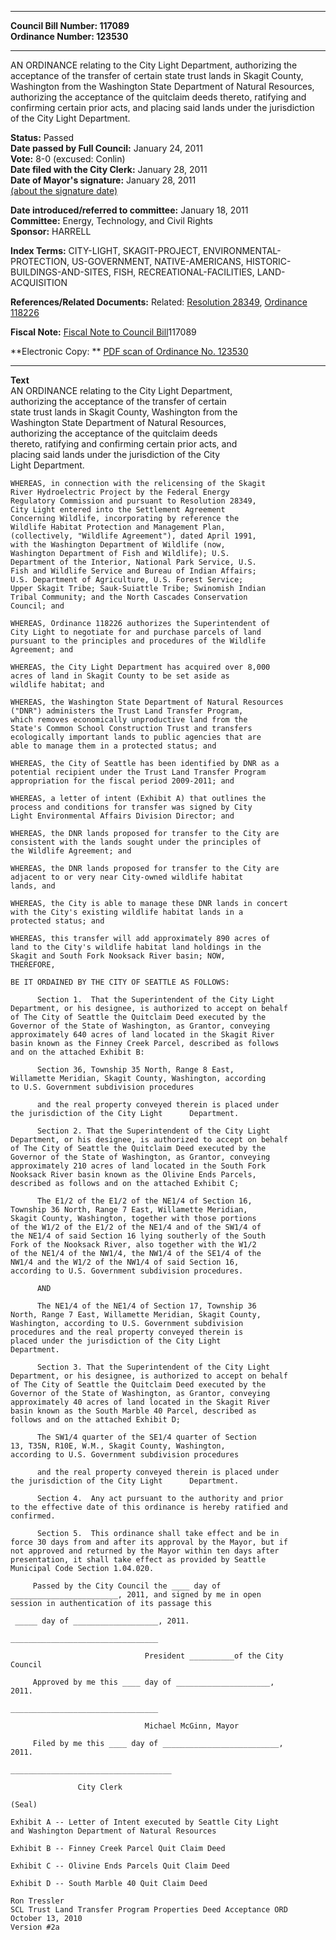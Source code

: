 * * * * *  
  
**Council Bill Number: [](#h0)[](#h2)117089**   
**Ordinance Number: 123530**  
  
* * * * *  
  
AN ORDINANCE relating to the City Light Department, authorizing the acceptance of the transfer of certain state trust lands in Skagit County, Washington from the Washington State Department of Natural Resources, authorizing the acceptance of the quitclaim deeds thereto, ratifying and confirming certain prior acts, and placing said lands under the jurisdiction of the City Light Department.  
  
**Status:** Passed   
**Date passed by Full Council:** January 24, 2011   
**Vote:** 8-0 (excused: Conlin)   
**Date filed with the City Clerk:** January 28, 2011   
**Date of Mayor's signature:** January 28, 2011   
[(about the signature date)](/~public/approvaldate.htm)   
  
  
**Date introduced/referred to committee:** January 18, 2011   
**Committee:** Energy, Technology, and Civil Rights   
**Sponsor:** HARRELL   
  
**Index Terms:** CITY-LIGHT, SKAGIT-PROJECT, ENVIRONMENTAL-PROTECTION, US-GOVERNMENT, NATIVE-AMERICANS, HISTORIC-BUILDINGS-AND-SITES, FISH, RECREATIONAL-FACILITIES, LAND-ACQUISITION  
  
**References/Related Documents:** Related: [Resolution 28349](http://clerk.ci.seattle.wa.us/~scripts/nph-brs.exe?s1=&s3=28349&s2=&s4=&Sect4=AND&l=20&Sect2=THESON&Sect3=PLURON&Sect5=RESNY&Sect6=HITOFF&d=RESF&p=1&u=/~public/resny.htm&r=1&f=G), [Ordinance 118226](http://clerk.ci.seattle.wa.us/~scripts/nph-brs.exe?s1=&s3=&s4=118226&s2=&s5=&Sect4=AND&l=20&Sect2=THESON&Sect3=PLURON&Sect5=CBORY&Sect6=HITOFF&d=ORDF&p=1&u=/~public/cbory.htm&r=1&f=G)  
  
**Fiscal Note:** [Fiscal Note to Council Bill](http://clerk.seattle.gov/~public/fnote/117089.htm)[](#h1)[](#h3)117089  
  
**Electronic Copy: ** [PDF scan of Ordinance No. 123530](/~archives/Ordinances/Ord_123530.pdf)  
  
* * * * *  
  
**Text**  
    AN ORDINANCE relating to the City Light Department,  
    authorizing the acceptance of the transfer of certain  
    state trust lands in Skagit County, Washington from the  
    Washington State Department of Natural Resources,  
    authorizing the acceptance of the quitclaim deeds  
    thereto, ratifying and confirming certain prior acts, and  
    placing said lands under the jurisdiction of the City  
    Light Department.  
  
    WHEREAS, in connection with the relicensing of the Skagit  
    River Hydroelectric Project by the Federal Energy  
    Regulatory Commission and pursuant to Resolution 28349,  
    City Light entered into the Settlement Agreement  
    Concerning Wildlife, incorporating by reference the  
    Wildlife Habitat Protection and Management Plan,  
    (collectively, "Wildlife Agreement"), dated April 1991,  
    with the Washington Department of Wildlife (now,  
    Washington Department of Fish and Wildlife); U.S.  
    Department of the Interior, National Park Service, U.S.  
    Fish and Wildlife Service and Bureau of Indian Affairs;  
    U.S. Department of Agriculture, U.S. Forest Service;  
    Upper Skagit Tribe; Sauk-Suiattle Tribe; Swinomish Indian  
    Tribal Community; and the North Cascades Conservation  
    Council; and  
  
    WHEREAS, Ordinance 118226 authorizes the Superintendent of  
    City Light to negotiate for and purchase parcels of land  
    pursuant to the principles and procedures of the Wildlife  
    Agreement; and  
  
    WHEREAS, the City Light Department has acquired over 8,000  
    acres of land in Skagit County to be set aside as  
    wildlife habitat; and  
  
    WHEREAS, the Washington State Department of Natural Resources  
    ("DNR") administers the Trust Land Transfer Program,  
    which removes economically unproductive land from the  
    State's Common School Construction Trust and transfers  
    ecologically important lands to public agencies that are  
    able to manage them in a protected status; and  
  
    WHEREAS, the City of Seattle has been identified by DNR as a  
    potential recipient under the Trust Land Transfer Program  
    appropriation for the fiscal period 2009-2011; and  
  
    WHEREAS, a letter of intent (Exhibit A) that outlines the  
    process and conditions for transfer was signed by City  
    Light Environmental Affairs Division Director; and  
  
    WHEREAS, the DNR lands proposed for transfer to the City are  
    consistent with the lands sought under the principles of  
    the Wildlife Agreement; and  
  
    WHEREAS, the DNR lands proposed for transfer to the City are  
    adjacent to or very near City-owned wildlife habitat  
    lands, and  
  
    WHEREAS, the City is able to manage these DNR lands in concert  
    with the City's existing wildlife habitat lands in a  
    protected status; and  
  
    WHEREAS, this transfer will add approximately 890 acres of  
    land to the City's wildlife habitat land holdings in the  
    Skagit and South Fork Nooksack River basin; NOW,  
    THEREFORE,  
  
    BE IT ORDAINED BY THE CITY OF SEATTLE AS FOLLOWS:  
  
          Section 1.  That the Superintendent of the City Light  
    Department, or his designee, is authorized to accept on behalf  
    of The City of Seattle the Quitclaim Deed executed by the  
    Governor of the State of Washington, as Grantor, conveying  
    approximately 640 acres of land located in the Skagit River  
    basin known as the Finney Creek Parcel, described as follows  
    and on the attached Exhibit B:  
  
          Section 36, Township 35 North, Range 8 East,  
    Willamette Meridian, Skagit County, Washington, according  
    to U.S. Government subdivision procedures  
  
          and the real property conveyed therein is placed under  
    the jurisdiction of the City Light      Department.  
  
          Section 2. That the Superintendent of the City Light  
    Department, or his designee, is authorized to accept on behalf  
    of The City of Seattle the Quitclaim Deed executed by the  
    Governor of the State of Washington, as Grantor, conveying  
    approximately 210 acres of land located in the South Fork  
    Nooksack River basin known as the Olivine Ends Parcels,  
    described as follows and on the attached Exhibit C;  
  
          The E1/2 of the E1/2 of the NE1/4 of Section 16,  
    Township 36 North, Range 7 East, Willamette Meridian,  
    Skagit County, Washington, together with those portions  
    of the W1/2 of the E1/2 of the NE1/4 and of the SW1/4 of  
    the NE1/4 of said Section 16 lying southerly of the South  
    Fork of the Nooksack River, also together with the W1/2  
    of the NE1/4 of the NW1/4, the NW1/4 of the SE1/4 of the  
    NW1/4 and the W1/2 of the NW1/4 of said Section 16,  
    according to U.S. Government subdivision procedures.  
  
          AND  
  
          The NE1/4 of the NE1/4 of Section 17, Township 36  
    North, Range 7 East, Willamette Meridian, Skagit County,  
    Washington, according to U.S. Government subdivision  
    procedures and the real property conveyed therein is  
    placed under the jurisdiction of the City Light  
    Department.  
  
          Section 3. That the Superintendent of the City Light  
    Department, or his designee, is authorized to accept on behalf  
    of The City of Seattle the Quitclaim Deed executed by the  
    Governor of the State of Washington, as Grantor, conveying  
    approximately 40 acres of land located in the Skagit River  
    basin known as the South Marble 40 Parcel, described as  
    follows and on the attached Exhibit D;  
  
          The SW1/4 quarter of the SE1/4 quarter of Section  
    13, T35N, R10E, W.M., Skagit County, Washington,  
    according to U.S. Government subdivision procedures  
  
          and the real property conveyed therein is placed under  
    the jurisdiction of the City Light      Department.  
  
          Section 4.  Any act pursuant to the authority and prior  
    to the effective date of this ordinance is hereby ratified and  
    confirmed.  
  
          Section 5.  This ordinance shall take effect and be in  
    force 30 days from and after its approval by the Mayor, but if  
    not approved and returned by the Mayor within ten days after  
    presentation, it shall take effect as provided by Seattle  
    Municipal Code Section 1.04.020.  
  
         Passed by the City Council the ____ day of  
    ________________________, 2011, and signed by me in open  
    session in authentication of its passage this  
  
     _____ day of ___________________, 2011.  
  
    _________________________________  
  
                                  President __________of the City  
    Council  
  
         Approved by me this ____ day of _____________________,  
    2011.  
  
    _________________________________  
  
                                  Michael McGinn, Mayor  
  
         Filed by me this ____ day of __________________________,  
    2011.  
  
    ____________________________________  
  
                   City Clerk  
  
    (Seal)  
  
    Exhibit A -- Letter of Intent executed by Seattle City Light  
    and Washington Department of Natural Resources  
  
    Exhibit B -- Finney Creek Parcel Quit Claim Deed  
  
    Exhibit C -- Olivine Ends Parcels Quit Claim Deed  
  
    Exhibit D -- South Marble 40 Quit Claim Deed  
  
    Ron Tressler  
    SCL Trust Land Transfer Program Properties Deed Acceptance ORD  
    October 13, 2010  
    Version #2a  
